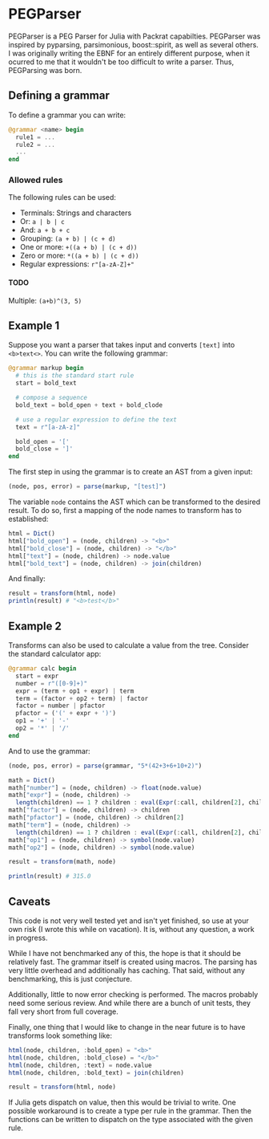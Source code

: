 # PEGParser


PEGParser is a PEG Parser for Julia with Packrat capabilties. PEGParser was inspired by pyparsing, parsimonious, boost::spirit, as well as several others. I was originally writing the EBNF for an entirely different purpose, when it ocurred to me that it wouldn't be too difficult to write a parser. Thus, PEGParsing was born.

## Defining a grammar

To define a grammar you can write:

```julia
@grammar <name> begin
  rule1 = ...
  rule2 = ...
  ...
end
```

### Allowed rules

The following rules can be used:
* Terminals: Strings and characters
* Or: `a | b | c`
* And: `a + b + c`
* Grouping: `(a + b) | (c + d)`
* One or more: `+((a + b) | (c + d))`
* Zero or more: `*((a + b) | (c + d))`
* Regular expressions: `r"[a-zA-Z]+"`

#### TODO
Multiple: `(a+b)^(3, 5)`

## Example 1
Suppose you want a parser that takes input and converts `[text]` into `<b>text<>`. You can write the following grammar:

```julia
@grammar markup begin
  # this is the standard start rule
  start = bold_text

  # compose a sequence
  bold_text = bold_open + text + bold_clode

  # use a regular expression to define the text
  text = r"[a-zA-z]"

  bold_open = '['
  bold_close = ']'
end
```

The first step in using the grammar is to create an AST from a given input:

```julia
(node, pos, error) = parse(markup, "[test]")
```

The variable `node` contains the AST which can be transformed to the desired result. To do so, first a mapping of the node names to transform has to established:

```julia
html = Dict()
html["bold_open"] = (node, children) -> "<b>"
html["bold_close"] = (node, children) -> "</b>"
html["text"] = (node, children) -> node.value
html["bold_text"] = (node, children) -> join(children)
```

And finally:
```julia
result = transform(html, node)
println(result) # "<b>test</b>"
```

## Example 2
Transforms can also be used to calculate a value from the tree. Consider the standard calculator app:

```julia
@grammar calc begin
  start = expr
  number = r"([0-9]+)"
  expr = (term + op1 + expr) | term
  term = (factor + op2 + term) | factor
  factor = number | pfactor
  pfactor = ('(' + expr + ')')
  op1 = '+' | '-'
  op2 = '*' | '/'
end
```

And to use the grammar:

```julia
(node, pos, error) = parse(grammar, "5*(42+3+6+10+2)")

math = Dict()
math["number"] = (node, children) -> float(node.value)
math["expr"] = (node, children) ->
  length(children) == 1 ? children : eval(Expr(:call, children[2], children[1], children[3]))
math["factor"] = (node, children) -> children
math["pfactor"] = (node, children) -> children[2]
math["term"] = (node, children) ->
  length(children) == 1 ? children : eval(Expr(:call, children[2], children[1], children[3]))
math["op1"] = (node, children) -> symbol(node.value)
math["op2"] = (node, children) -> symbol(node.value)

result = transform(math, node)

println(result) # 315.0
```

## Caveats

This code is not very well tested yet and isn't yet finished, so use at your own risk (I wrote this while on vacation). It is, without any question, a work in progress.

While I have not benchmarked any of this, the hope is that it should be relatively fast. The grammar itself is created using macros. The parsing has very little overhead and additionally has caching. That said, without any benchmarking, this is just conjecture.

Additionally, little to now error checking is performed. The macros probably need some serious review. And while there are a bunch of unit tests, they fall very short from full coverage.

Finally, one thing that I would like to change in the near future is to have transforms look something like:

```julia
html(node, children, :bold_open) = "<b>"
html(node, children, :bold_close) = "</b>"
html(node, children, :text) = node.value
html(node, children, :bold_text) = join(children)

result = transform(html, node)
```

If Julia gets dispatch on value, then this would be trivial to write. One possible workaround is to create a type per rule in the grammar. Then the functions can be written to dispatch on the type associated with the given rule.


